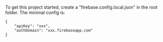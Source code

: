 To get this project started, create a "firebase.config.local.json" in the root folder. The minimal config is:
```
{
	"apiKey": "xxx",
	"authDomain": "xxx.firebaseapp.com"
}
```